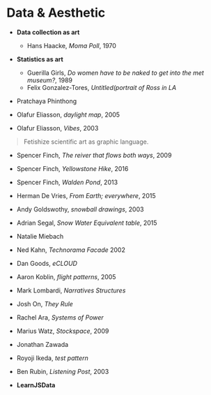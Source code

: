 # Data & Aesthetic

* **Data collection as art**
  * Hans Haacke, *Moma Poll*, 1970
* **Statistics as art**
  * Guerilla Girls, *Do women have to be naked to get into the met museum?*, 1989
  * Felix Gonzalez-Tores, *Untitled(portrait of Ross in LA*

* Pratchaya Phinthong
* Olafur Eliasson, *daylight map*, 2005
* Olafur Eliasson, *Vibes*, 2003

> Fetishize scientific art as graphic language.

* Spencer Finch, *The reiver that flows both ways*, 2009
* Spencer Finch, *Yellowstone Hike*, 2016
* Spencer Finch, *Walden Pond*, 2013

* Herman De Vries, *From Earth; everywhere*, 2015
* Andy Goldswothy, *snowball drawings*, 2003
* Adrian Segal, *Snow Water Equivalent table*, 2015

* Natalie Miebach
* Ned Kahn, *Technorama Facade* 2002
* Dan Goods, *eCLOUD*

* Aaron Koblin, *flight patterns*, 2005

* Mark Lombardi, *Narratives Structures*
* Josh On, *They Rule*
* Rachel Ara, *Systems of Power*

* Marius Watz, *Stockspace*, 2009
* Jonathan Zawada

* Royoji Ikeda, *test pattern*

* Ben Rubin, *Listening Post*, 2003

* **LearnJSData**
